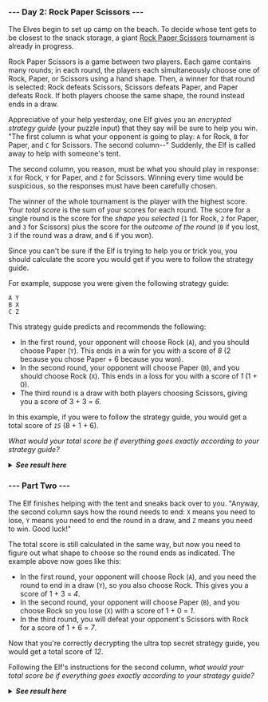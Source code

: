 ### --- Day 2: Rock Paper Scissors ---

The Elves begin to set up camp on the beach. To decide whose tent gets to
be closest to the snack storage, a giant [Rock Paper Scissors](https://en.wikipedia.org/wiki/Rock_paper_scissors) tournament is
already in progress.

Rock Paper Scissors is a game between two players. Each game contains many
rounds; in each round, the players each simultaneously choose one of Rock,
Paper, or Scissors using a hand shape. Then, a winner for that round is
selected: Rock defeats Scissors, Scissors defeats Paper, and Paper defeats
Rock. If both players choose the same shape, the round instead ends in a
draw.

Appreciative of your help yesterday, one Elf gives you an *encrypted
strategy guide* (your puzzle input) that they say will be sure to help you
win. "The first column is what your opponent is going to play: `A` for Rock,
`B` for Paper, and `C` for Scissors. The second column--" Suddenly, the Elf is
called away to help with someone's tent.

The second column, you reason, must be what you should play in response: `X`
for Rock, `Y` for Paper, and `Z` for Scissors. Winning every time would be
suspicious, so the responses must have been carefully chosen.

The winner of the whole tournament is the player with the highest score.
Your *total score* is the sum of your scores for each round. The score for a
single round is the score for the *shape you selected* (`1` for Rock, `2` for
Paper, and `3` for Scissors) plus the score for the *outcome of the round* (`0`
if you lost, `3` if the round was a draw, and `6` if you won).

Since you can't be sure if the Elf is trying to help you or trick you, you
should calculate the score you would get if you were to follow the strategy
guide.

For example, suppose you were given the following strategy guide:

	A Y
	B X
	C Z

This strategy guide predicts and recommends the following:

- In the first round, your opponent will choose Rock (`A`), and you should choose Paper (`Y`). This ends in a win for you with a score of *8* (2 because you chose Paper + 6 because you won).
- In the second round, your opponent will choose Paper (`B`), and you should choose Rock (`X`). This ends in a loss for you with a score of *1* (1 + 0).
- The third round is a draw with both players choosing Scissors, giving you a score of 3 + 3 = *6*.

In this example, if you were to follow the strategy guide, you would get a 
total score of *`15`* (8 + 1 + 6).

*What would your total score be if everything goes exactly according to 
your strategy guide?*

<details>
  <summary><strong><em>See result here</em></strong></summary>
	Your puzzle answer was <strong><em>?????</em></strong>.
</details>

### --- Part Two ---

The Elf finishes helping with the tent and sneaks back over to you.
"Anyway, the second column says how the round needs to end: `X` means you
need to lose, `Y` means you need to end the round in a draw, and `Z` means you
need to win. Good luck!"

The total score is still calculated in the same way, but now you need to
figure out what shape to choose so the round ends as indicated. The example
above now goes like this:

- In the first round, your opponent will choose Rock (`A`), and you need the round to end in a draw (`Y`), so you also choose Rock. This gives you a score of 1 + 3 = *4*.
- In the second round, your opponent will choose Paper (`B`), and you choose Rock so you lose (`X`) with a score of 1 + 0 = *1*.
- In the third round, you will defeat your opponent's Scissors with Rock for a score of 1 + 6 = *7*.

Now that you're correctly decrypting the ultra top secret strategy guide,
you would get a total score of *12*.

Following the Elf's instructions for the second column, *what would your
total score be if everything goes exactly according to your strategy guide?*

<details>
  <summary><strong><em>See result here</em></strong></summary>
	Your puzzle answer was <strong><em>?????</em></strong>.
</details>
